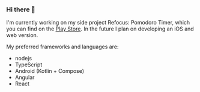 ### Hi there 👋

I'm currently working on my side project Refocus: Pomodoro Timer, which you can find on the [Play Store](https://play.google.com/store/apps/details?id=com.poliziano.notanotherpomodoroapp). In the future I plan on developing an iOS and web version.

My preferred frameworks and languages are:
- nodejs
- TypeScript
- Android (Kotlin + Compose)
- Angular
- React
